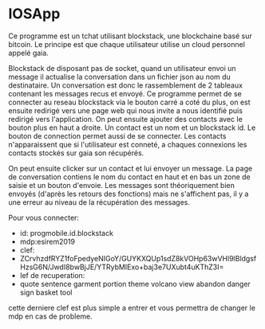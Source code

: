# IOSApp
<p>Ce programme est un tchat utilisant blockstack, une blockchaine basé sur bitcoin.
Le principe est que chaque utilisateur utilise un cloud personnel appelé gaia.</p>
<p>Blockstack de disposant pas de socket, quand un utilisateur envoi un message il actualise la conversation dans un fichier json au nom du destinataire. Un conversation est donc le rassemblement de 2 tableaux contenant les messages recus et envoyé.
Ce programme permet de se connecter au reseau blockstack via le bouton carré a coté du plus, on est ensuite redirigé vers une page web qui nous invite a nous identifié puis redirigé vers l'application. On peut ensuite ajouter des contacts avec le bouton plus en haut a droite. Un contact est un nom et un blockstack id.
Le bouton de connection permet aussi de se connecter. Les contacts n'apparaissent que si l'utilisateur est conneté, a chaques connexions les contacts stockés sur gaia son récupérés.</p>
<p>On peut ensuite clicker sur un contact et lui envoyer un message.
La page de conversation contiens le nom du contact en haut et en bas un zone de saisie et un bouton d'envoie.
Les messages sont théoriquement bien envoyés (d'après les retours des fonctions) mais ne s'affichent pas, il y a une erreur au niveau de la récupération des messages.</p>
Pour vous connecter:
<ul>
  <li>id: progmobile.id.blockstack</li>
  <li>mdp:esirem2019</li>
  <li>clef:</li>
<li>ZCrvhzdfRYZ1foFpedyeNIGoY/GUYKXQUp1sdZ8kVOHp63wVHl9lBldgsfHzsG6N/JwdI8bwBjJE/YTRybMIExo+baj3e7UXubt4uKThZ3I=</li>
  <li>lef de recuperation:</li>
  <li>quote sentence garment portion theme volcano view abandon danger sign basket tool</li>
  </ul>
<p>cette derniere clef est plus simple a entrer et vous permettra de changer le mdp en cas de probleme.</p>
